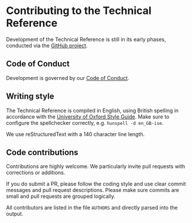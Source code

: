 # Contributing to the Technical Reference

Development of the Technical Reference is still in its early phases, conducted via the [GitHub project](https://github.com/EURISE-Network/technical-reference).

## Code of Conduct

Development is governed by our [Code of Conduct](CODE_OF_CONDUCT.md).

## Writing style

The Technical Reference is compiled in English, using British spelling in accordance with the
[University of Oxford Style Guide](https://www.ox.ac.uk/sites/files/oxford/University%20of%20Oxford%20Style%20Guide%20%28updated%20Hilary%20term%202016%29.pdf).
Make sure to configure the spellchecker correctly, e.g. `hunspell -d en_GB-ise`.

We use reStructuredText with a 140 character line length.

## Code contributions

Contributions are highly welcome.
We particularly invite pull requests with corrections or additions.

If you do submit a PR, please follow the coding style and use clear commit messages and pull request descriptions.
Please make sure commits are small and pull requests are grouped logically.

All contributors are listed in the file `AUTHORS` and directly parsed into the output.

